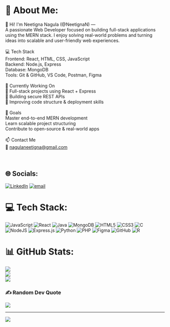 # 💫 About Me:
👋 Hi! I'm Neetigna Nagula (@NeetignaN) —<br>A passionate Web Developer focused on building full-stack applications using the MERN stack. I enjoy solving real-world problems and turning ideas into scalable and user-friendly web experiences.<br><br>💻 Tech Stack<br>Frontend: React, HTML, CSS, JavaScript<br>Backend: Node.js, Express<br>Database: MongoDB<br>Tools: Git & GitHub, VS Code, Postman, Figma<br><br>🚀 Currently Working On<br>🔄 Full-stack projects using React + Express<br>🔐 Building secure REST APIs<br>🧩 Improving code structure & deployment skills<br><br>🎯 Goals<br>Master end-to-end MERN development<br>Learn scalable project structuring<br>Contribute to open-source & real-world apps<br><br>📫 Contact Me<br>📧 nagulaneetigna@gmail.com<br><br><br>


## 🌐 Socials:
[![LinkedIn](https://img.shields.io/badge/LinkedIn-%230077B5.svg?logo=linkedin&logoColor=white)](https://linkedin.com/in/nagula-neetigna) [![email](https://img.shields.io/badge/Email-D14836?logo=gmail&logoColor=white)](mailto:nagulaneetigna@gmail.com) 

# 💻 Tech Stack:
![JavaScript](https://img.shields.io/badge/javascript-%23323330.svg?style=for-the-badge&logo=javascript&logoColor=%23F7DF1E)  ![React](https://img.shields.io/badge/react-%2320232a.svg?style=for-the-badge&logo=react&logoColor=%2361DAFB)  ![Java](https://img.shields.io/badge/java-%23ED8B00.svg?style=for-the-badge&logo=openjdk&logoColor=white) ![MongoDB](https://img.shields.io/badge/MongoDB-%234ea94b.svg?style=for-the-badge&logo=mongodb&logoColor=white) ![HTML5](https://img.shields.io/badge/html5-%23E34F26.svg?style=for-the-badge&logo=html5&logoColor=white) ![CSS3](https://img.shields.io/badge/css3-%231572B6.svg?style=for-the-badge&logo=css3&logoColor=white) ![C](https://img.shields.io/badge/c-%2300599C.svg?style=for-the-badge&logo=c&logoColor=white) ![NodeJS](https://img.shields.io/badge/node.js-6DA55F?style=for-the-badge&logo=node.js&logoColor=white)  ![Express.js](https://img.shields.io/badge/express.js-%23404d59.svg?style=for-the-badge&logo=express&logoColor=%2361DAFB) ![Python](https://img.shields.io/badge/python-3670A0?style=for-the-badge&logo=python&logoColor=ffdd54)  ![PHP](https://img.shields.io/badge/php-%23777BB4.svg?style=for-the-badge&logo=php&logoColor=white) ![Figma](https://img.shields.io/badge/figma-%23F24E1E.svg?style=for-the-badge&logo=figma&logoColor=white) ![GitHub](https://img.shields.io/badge/github-%23121011.svg?style=for-the-badge&logo=github&logoColor=white) ![R](https://img.shields.io/badge/r-%23276DC3.svg?style=for-the-badge&logo=r&logoColor=white) 
# 📊 GitHub Stats:
![](https://github-readme-stats.vercel.app/api?username=NeetignaN&theme=dark&hide_border=false&include_all_commits=true&count_private=true)<br/>
![](https://nirzak-streak-stats.vercel.app/?user=NeetignaN&theme=dark&hide_border=false)<br/>
![](https://github-readme-stats.vercel.app/api/top-langs/?username=NeetignaN&theme=dark&hide_border=false&include_all_commits=true&count_private=true&layout=compact)

### ✍️ Random Dev Quote
![](https://quotes-github-readme.vercel.app/api?type=horizontal&theme=radical)

---
[![](https://visitcount.itsvg.in/api?id=NeetignaN&icon=2&color=12)](https://visitcount.itsvg.in)

<!-- Proudly created with GPRM ( https://gprm.itsvg.in ) -->
